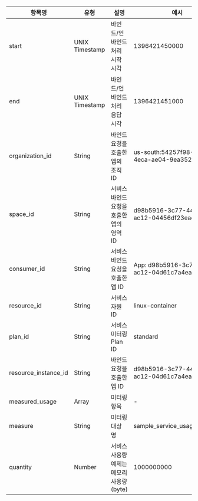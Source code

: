 | 항목명                 |유형             | 설명                                          | 예시                                           |
 |-----------------------|-----------------|----------------------------------------------|------------------------------------------------|
 |   start               | UNIX Timestamp  |바인드/언바인드 처리 시작 시각                   |1396421450000                                   |
 |   end                 | UNIX Timestamp  |  바인드/언바인드 처리 응답 시각                 |1396421451000                                   |
 |  organization_id      | String          | 바인드 요청을 호출한 앱의 조직 ID               | us-south:54257f98-83f0-4eca-ae04-9ea35277a538  |
 |   space_id            |String           | 서비스 바인드 요청을 호출한 앱의 영역 ID         |d98b5916-3c77-44b9-ac12-04456df23eae            |
 |  consumer_id          | String          |서비스 바인드 요청을 호출한 앱 ID                | App: d98b5916-3c77-44b9-ac12-04d61c7a4eae      |
 |  resource_id          |String           |서비스 자원 ID                                 |linux-container                                 |
 |  plan_id              |String           | 서비스 미터링 Plan ID                         |standard                                        |
 |  resource_instance_id | String          |바인드 요청을 호출한 앱 ID                      | d98b5916-3c77-44b9-ac12-04d61c7a4eae            |
 |  measured_usage       | Array           | 미터링 항목                                   | -                                              |
 |   measure             | String          | 미터링 대상 명                                |sample_service_usage_param1                     |
 |  quantity             |Number           |  서비스 사용량 예제는 메모리 사용량 (byte)      |1000000000                                       |

